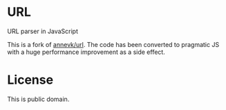 # URL

URL parser in JavaScript

This is a fork of [annevk/url](https://github.com/annevk/url). The code has been converted to pragmatic JS with a
huge performance improvement as a side effect.

# License

This is public domain.
